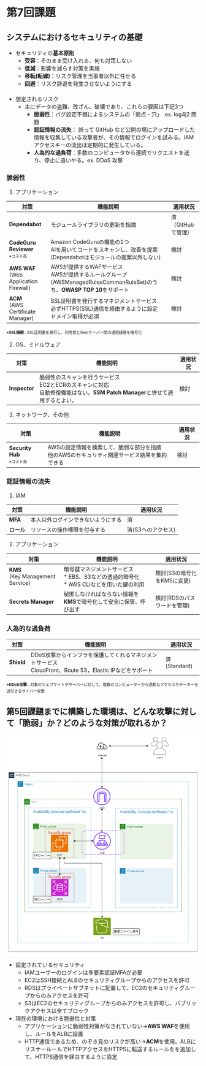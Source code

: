 # 第7回課題
## システムにおけるセキュリティの基礎
* セキュリティの**基本原則**
  * **受容**：そのまま受け入れる、何も対策しない
  * **低減**：影響を減らす対策を実施
  * **移転(転嫁)**：リスク管理を当事者以外に任せる
  * **回避**：リスク辞退を発生させないようにする
####
* 想定されるリスク
  * 主にデータの盗難、改ざん、破壊であり、これらの要因は下記3つ
    * **脆弱性**：バグ設定不備によるシステムの「弱点・穴」　ex. log4j2 問題
    * **認証情報の流失**： 誤って GitHub など公開の場にアップロードした情報を収集している攻撃者が、その情報でログインを試みる。IAM アクセスキーの流出は定期的に発生している。
    * **人為的な過負荷**：多数のコンピュータから連続でリクエストを送り、停止に追いやる。ex. DDoS 攻撃

### 脆弱性
1. アプリケーション<br>

| 対策                                                                    | 機能説明                                                                                      | 適用状況         |
|-----------------------------------------------------------------------|-------------------------------------------------------------------------------------------|--------------|
| **Dependabot**                                                        | モジュールライブラリの更新を指摘                                                                          | 済（GitHubで管理） |
| **CodeGuru Reviewer**<br><span style ="font-size: 10px;">※コスト高</span> | Amazon CodeGuruの機能の1つ<br>AIを用いてコードをスキャンし、改善を提案<br>(Dependabotはモジュールの提案以外しない)              | 検討           |
| **AWS WAF**<br>(Web Application Firewall)                             | AWSが提供するWAFサービス<br>AWSが提供するルールグループ(AWSManagedRulesCommonRuleSet)のうち、**OWASP TOP 10**をサポート | 検討           |
| **ACM**<br>(AWS Certificate Manager)                                  | SSL証明書を発行するマネジメントサービス<br>必ずHTTPS(SSL)通信を経由するように設定<br>ドメイン取得が必須                            | 検討           |             |

<span style ="font-size: 10px;">※**SSL接続**…SSL証明書を発行し、利用者とWebサーバー間の通信経路を暗号化</span> 

2. OS、ミドルウェア

| 対策            | 機能説明                                                                              | 適用状況 |
|---------------|-----------------------------------------------------------------------------------|------|
| **Inspector** | 脆弱性のスキャンを行うサービス<br>EC2とECRのスキャンに対応<br>自動修復機能はない。**SSM Patch Manager**と併せて適用するとよい。 | 検討   |

3. ネットワーク、その他

| 対策                                                               | 機能説明                                                 | 適用状況 |
|------------------------------------------------------------------|------------------------------------------------------|------|
| **Security Hub**<br><span style ="font-size: 10px;">※コスト高</span> | AWSの設定情報を検索して、脆弱な部分を指摘<br>他のAWSのセキュリティ関連サービス結果を集約できる | 検討   |

### 認証情報の流失
1. IAM

| 対策      | 機能説明              | 適用状況        |
|---------|-------------------|-------------|
| **MFA** | 本人以外ログインできないようにする | 済           |
| **ロール** | リソースの操作権限を付与する    | 済(S3へのアクセス) |

2. アプリケーション

| 対策                                  | 機能説明                                                      | 適用状況              |
|-------------------------------------|-----------------------------------------------------------|-------------------|
| **KMS**<br>(Key Management Service) | 暗号鍵マネジメントサービス<br>* EBS、S3などの透過的暗号化<br>* AWS CLIなどを用いた鍵の利用 | 検討(S3の暗号化をKMSに変更) |
| **Secrets Manager**                 | 秘匿しなければならない情報を**KMS**で暗号化して安全に保管、呼び出す| 検討(RDSのパスワードを管理)  |

### 人為的な過負荷

| 対策         | 機能説明                                                                    | 適用状況        |
|------------|-------------------------------------------------------------------------|-------------|
| **Shield** | DDoS攻撃からインフラを保護してくれるマネジメントサービス<br>CloudFront、Route 53，Elastic IPなどをサポート | 済(Standard) |

<span style ="font-size: 10px;">※**DDoS攻撃**…対象のウェブサイトやサーバーに対して、複数のコンピューターから過剰なアクセスやデーターを送付するサイバー攻撃</span>

## 第5回課題までに構築した環境は、どんな攻撃に対して「脆弱」か？どのような対策が取れるか？
![aws_task5.drawio](/images/lecture05/aws_task5.drawio.png)
* 設定されているセキュリティ
  * IAMユーザーのログインは多要素認証MFAが必要
  * EC2はSSH接続とALBのセキュリティグループからのアクセスを許可
  * RDSはプライベートサブネットに配置して、EC2のセキュリティグループからのみアクセスを許可
  * S3はEC2のセキュリティグループからのみアクセスを許可し、パブリックアクセスは全てブロック
* 現在の環境における脆弱性と対策
  * アプリケーションに脆弱性対策がなされていない→**AWS WAF**を使用し、ルールをALBに設置
  * HTTP通信であるため、のぞき見のリスクが高い→**ACM**を使用。ALBにリスナールールでHTTPアクセスをHTTPSに転送するルールをを追加して、HTTPS通信を経由するように設定
